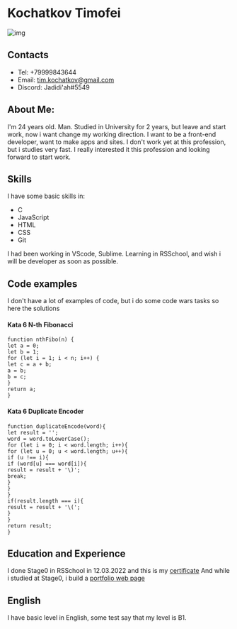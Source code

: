 # __Kochatkov Timofei__
![img](/rsschool-cv/images/6htn2oFOkcA.jpg)
## Contacts 
* Tel: +79999843644
* Email: tim.kochatkov@gmail.com
* Discord: Jadidi'ah#5549
## About Me:
I'm 24 years old. Man. Studied in University for 2 years, but leave and start work, now i want change my working direction.
I want to be a front-end developer, want to make apps and sites.
I don't work yet at this profession, but i studies very fast. I really interested it this profession and looking forward to start work.
## Skills
I have some basic skills in:
* C
* JavaScript
* HTML
* CSS
* Git

I had been working in VScode, Sublime.
Learning in RSSchool, and wish i will be developer as soon as possible.
## Code examples
I don't have a lot of examples of code, but i do some code wars tasks so here the solutions 
#### Kata 6 N-th Fibonacci
`function nthFibo(n) {`  
  `let a = 0;`  
  `let b = 1;`  
  `for (let i = 1; i < n; i++) {`  
    `let c = a + b;`  
    `a = b;`  
    `b = c;`  
  `}`  
  `return a;`  
`}`  
#### Kata 6 Duplicate Encoder
`function duplicateEncode(word){`  
  `let result = '';`  
  `word = word.toLowerCase();`  
  `for (let i = 0; i < word.length; i++){`  
    `for (let u = 0; u < word.length; u++){`  
      `if (u !== i){`  
        `if (word[u] === word[i]){`  
          `result = result + '\)';`  
          `break;`  
        `}`  
      `}`  
    `}`  
    `if(result.length === i){`  
      `result = result + '\(';`  
    `}`  
  `}`  
  `return result;`  
`}`  
## Education and Experience
I done Stage0 in RSSchool in 12.03.2022 and this is my [certificate](https://app.rs.school/certificate/pii7pao9)
And while i studied at Stage0, i build a [portfolio web page](https://rolling-scopes-school.github.io/n1ctly-JSFEPRESCHOOL/portfolio) 
## English
I have basic level in English, some test say that my level is B1.
